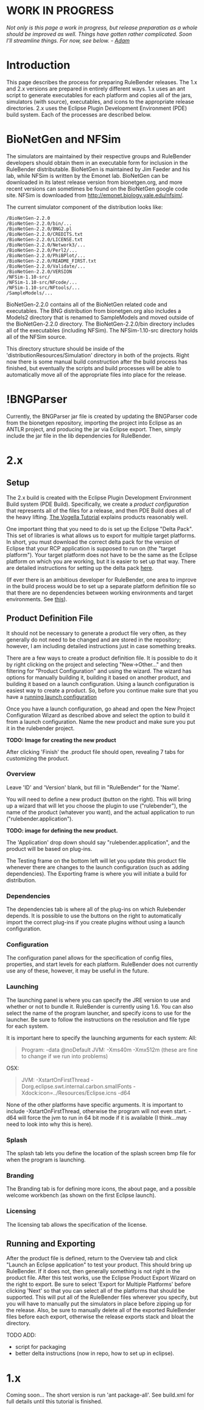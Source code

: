 # WORK IN PROGRESS #
_Not only is this page a work in progress, but release preparation as a whole should be improved as well.  Things have gotten rather complicated.  Soon I'll streamline things.  For now, see below. - [Adam](AdamMatthewSmith.md)_

# Introduction #

This page describes the process for preparing RuleBender releases.  The 1.x and 2.x versions are prepared in entirely different ways.  1.x uses an ant script to generate executables for each platform and copies all of the jars, simulators (with source), executables,  and icons to the appropriate release directories.  2.x uses the Eclipse Plugin Development Environment (PDE) build system.  Each of the processes are described below.

# BioNetGen and NFSim #
The simulators are maintained by their respective groups and RuleBender developers should obtain them in an executable form for inclusion in the RuleBender distributable.  BioNetGen is maintained by Jim Faeder and his lab, while NFSim is written by the Emonet lab.  BioNetGen can be downloaded in its latest release version from bionetgen.org, and more recent versions can sometimes be found on the BioNetGen google code site.  NFSim is downloaded from http://emonet.biology.yale.edu/nfsim/.

The current simulator component of the distribution looks like:

```
/BioNetGen-2.2.0 
/BioNetGen-2.2.0/bin/...
/BioNetGen-2.2.0/BNG2.pl
/BioNetGen-2.2.0/CREDITS.txt
/BioNetGen-2.2.0/LICENSE.txt
/BioNetGen-2.2.0/Network3/...
/BioNetGen-2.2.0/Perl2/...
/BioNetGen-2.2.0/PhiBPlot/...
/BioNetGen-2.2.0/README_FIRST.txt
/BioNetGen-2.2.0/Validate/...
/BioNetGen-2.2.0/VERSION
/NFSim-1.10-src/
/NFSim-1.10-src/NFcode/...
/NFSim-1.10-src/NFtools/...
/SampleModels/...
```

BioNetGen-2.2.0 contains all of the BioNetGen related code and executables.  The BNG distribution from bionetgen.org also includes a Models2 directory that is renamed to SampleModels and moved outside of the BioNetGen-2.2.0 directory.  The BioNetGen-2.2.0/bin directory includes all of the executables (including NFSim).  The NFSim-1.10-src directory holds all of the NFSim source.

This directory structure should be inside of the 'distributionResources/Simulation' directory in both of the projects.  Right now there is some manual build construction after the build process has finished, but eventually the scripts and build processes will be able to automatically move all of the appropriate files into place for the release.

# !BNGParser #

Currently, the BNGParser jar file is created by updating the BNGParser code from the bionetgen repository, importing the project into Eclipse as an ANTLR project, and producing the jar via Eclipse export.  Then, simply include the jar file in the lib dependencies for RuleBender.

# 2.x #

## Setup ##
The 2.x build is created with the Eclipse Plugin Development Environment Build system (PDE Build).  Specifically, we create a _product configuration_ that represents all of the files for a release, and then PDE Build does all of the heavy lifting.  [The Vogella Tutorial](http://www.vogella.com/articles/EclipseRCP/article.html#product) explains products reasonably well.

One important thing that you need to do is set up the Eclipse "Delta Pack".  This set of libraries is what allows us to export for multiple target platforms.  In short, you must download the correct delta pack for the version of Eclipse that your RCP application is supposed to run on (the "target platform").  Your target platform does not have to be the same as the Eclipse platform on which you are working, but it is easier to set up that way.  There are detailed instructions for setting up the delta pack [here](http://ugosan.org/eclipse-rcp-delta-pack/).

(If ever there is an ambitious developer for RuleBender, one area to improve in the build process would be to set up a separate platform definition file so that there are no dependencies between working environments and target environments.  See [this](http://www.modumind.com/2009/09/01/creating-an-eclipse-rcp-target-platform/)).

## Product Definition File ##
It should not be necessary to generate a product file very often, as they generally do not need to be changed and are stored in the repository; however, I am including detailed instructions just in case something breaks.

There are a few ways to create a product definition file.  It is possible to do it by right clicking on the project and selecting "New->Other..." and then filtering for "Product Configuration" and using the wizard.  The wizard has options for manually building it, building it based on another product, and building it based on a launch configuration.  Using a launch configuration is easiest way to create a product.  So, before you continue make sure that you have a [running launch configuration](HowToCreateLaunchConfig.md)

Once you have a launch configuration, go ahead and open the New Project Configuration Wizard as described above and select the option to build it from a launch configuration.  Name the new product and make sure you put it in the rulebender project.

**TODO: Image for creating the new product**

After clicking 'Finish' the .product file should open, revealing 7 tabs for customizing the product.

### Overview ###
Leave 'ID' and 'Version' blank, but fill in "RuleBender" for the 'Name'.

You will need to define a new product (button on the right).  This will bring up a wizard that will let you choose the plugin to use ("rulebender"), the name of the product (whatever you want), and the actual application to run ("rulebender.application").

**TODO: image for defining the new product.**

The 'Application' drop down should say "rulebender.application", and the product will be based on plug-ins.

The Testing frame on the bottom left will let you update this product file whenever there are changes to the launch configuration (such as adding dependencies). The Exporting frame is where you will initiate a build for distribution.

### Dependencies ###
The dependencies tab is where all of the plug-ins on which Rulebender depends.  It is possible to use the buttons on the right to automatically import the correct plug-ins if you create plugins without using a launch configuration.

### Configuration ###
The configuration panel allows for the specification of config files, properties, and start levels for each platform.  RuleBender does not currently use any of these, however, it may be useful in the future.

### Launching ###
The launching panel is where you can specify the JRE version to use and whether or not to bundle it.  RuleBender is currently using 1.6.  You can also select the name of the program launcher, and specify icons to use for the launcher.  Be sure to follow the instructions on the resolution and file type for each system.

It is important here to specify the launching arguments for each system:
All:
> Program: -data @noDefault
> JVM: -Xms40m -Xmx512m (these are fine to change if we run into problems)

OSX:
> JVM: -XstartOnFirstThread -Dorg.eclipse.swt.internal.carbon.smallFonts -Xdock:icon=../Resources/Eclipse.icns -d64

None of the other platforms have specific arguments.  It is important to include -XstartOnFirstThread, otherwise the program will not even start.  -d64 will force the jvm to run in 64 bit mode if it is available (I think...may need to look into why this is here).

### Splash ###
The splash tab lets you define the location of the splash screen bmp file for when the program is launching.

### Branding ###
The Branding tab is for defining more icons, the about page, and a possible welcome workbench (as shown on the first Eclipse launch).

### Licensing ###

The licensing tab allows the specification of the license.

## Running and Exporting ##

After the product file is defined, return to the Overview tab and click "Launch an Eclipse application" to test your product.  This should bring up RuleBender.  If it does not, then generally something is not right in the product file.  After this test works, use the Eclipse Product Export Wizard on the right to export.  Be sure to select 'Export for Multiple Platforms' before clicking 'Next' so that you can select all of the platforms that should be supported.  This will put all of the RuleBender files wherever you specify, but you will have to manually put the simulators in place before zipping up for the release.  Also, be sure to manually delete all of the exported RuleBender files before each export, otherwise the release exports stack and bloat the directory.


TODO ADD:
- script for packaging
- better delta instructions (now in repo, how to set up in eclipse).


# 1.x #

Coming soon... The short version is run 'ant package-all'.  See build.xml for full details until this tutorial is finished.
